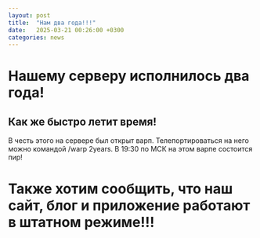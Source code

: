 ```yaml
---
layout: post
title:  "Нам два года!!!"
date:   2025-03-21 00:26:00 +0300
categories: news
---
```

# Нашему серверу исполнилось два года!
## Как же быстро летит время!
В честь этого на сервере был открыт варп. Телепортироваться на него можно командой /warp 2years. В 19:30 по МСК на этом варпе состоится пир! 
# Также хотим сообщить, что наш сайт, блог и приложение работают в штатном режиме!!!
